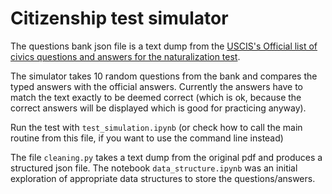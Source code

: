 # Citizenship test simulator

The questions bank json file is a text dump from the [USCIS's Official list of civics questions and answers for the naturalization test](https://www.uscis.gov/sites/default/files/document/questions-and-answers/100q.pdf).

The simulator takes 10 random questions from the bank and compares the typed answers with the official answers. Currently the answers have to match the text exactly to be deemed correct (which is ok, because the correct answers will be displayed which is good for practicing anyway).

Run the test with `test_simulation.ipynb` (or check how to call the main routine from this file, if you want to use the command line instead)

The file `cleaning.py` takes a text dump from the original pdf and produces a structured json file. The notebook `data_structure.ipynb` was an initial exploration of appropriate data structures to store the questions/answers. 
